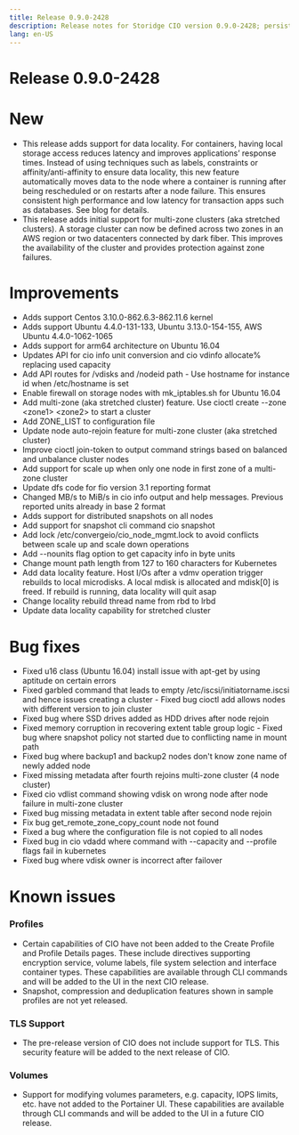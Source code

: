 ```yaml
---
title: Release 0.9.0-2428
description: Release notes for Storidge CIO version 0.9.0-2428; persistent volumes for kubernetes pods  
lang: en-US
---
```


# Release 0.9.0-2428
# New
- This release adds support for data locality. For containers, having local storage access reduces latency and improves applications’ response times. Instead of using techniques
such as labels, constraints or affinity/anti-affinity to ensure data locality, this new feature
automatically moves data to the node where a container is running after being rescheduled or on
restarts after a node failure. This ensures consistent high performance and low latency for
transaction apps such as databases. See blog for details.
- This release adds initial support for multi-zone clusters (aka stretched clusters). A storage cluster can now be defined across two zones in
an AWS region or two datacenters connected by dark fiber. This improves the availability of the
cluster and provides protection against zone failures.

# Improvements
- Adds support Centos 3.10.0-862.6.3-862.11.6 kernel
- Adds support Ubuntu 4.4.0-131-133, Ubuntu 3.13.0-154-155, AWS Ubuntu 4.4.0-1062-1065
- Adds support for arm64 architecture on Ubuntu 16.04
- Updates API for cio info unit conversion and cio vdinfo allocate% replacing used capacity
- Add API routes for /vdisks and /nodeid path - Use hostname for instance id when /etc/hostname is set
- Enable firewall on storage nodes with mk_iptables.sh for Ubuntu 16.04
- Add multi-zone (aka stretched cluster) feature. Use cioctl create --zone &lt;zone1&gt; &lt;zone2&gt; to start a cluster
- Add ZONE_LIST to configuration file
- Update node auto-rejoin feature for multi-zone cluster (aka stretched cluster)
- Improve cioctl join-token to output command strings based on balanced and unbalance cluster nodes
- Add support for scale up when only one node in first zone of a multi-zone cluster
- Update dfs code for fio version 3.1 reporting format
- Changed MB/s to MiB/s in cio info output and help messages. Previous reported units already in base 2 format
- Adds support for distributed snapshots on all nodes
- Add support for snapshot cli command cio snapshot
- Add lock /etc/convergeio/cio_node_mgmt.lock to avoid conflicts between scale up and scale down operations
- Add --nounits flag option to get capacity info in byte units
- Change mount path length from 127 to 160 characters for Kubernetes
- Add data locality feature. Host I/Os after a vdmv operation trigger rebuilds to local microdisks. A local mdisk
is allocated and mdisk[0] is freed. If rebuild is running, data locality will quit asap
- Change locality rebuild thread name from rbd to lrbd
- Update data locality capability for stretched cluster

# Bug fixes
- Fixed u16 class (Ubuntu 16.04) install issue with apt-get by using aptitude on certain errors
- Fixed garbled command that leads to empty /etc/iscsi/initiatorname.iscsi and hence issues creating a cluster - Fixed bug cioctl add allows nodes with different version to join cluster
- Fixed bug where SSD drives added as HDD drives after node rejoin
- Fixed memory corruption in recovering extent table group logic - Fixed bug where snapshot policy not started due to conflicting name in
mount path
- Fixed bug where backup1 and backup2 nodes don't know zone name of newly added node
- Fixed missing metadata after fourth rejoins multi-zone cluster (4 node cluster)
- Fixed cio vdlist command showing vdisk on wrong node after node failure in multi-zone cluster
- Fixed bug missing metadata in extent table after second node rejoin
- Fix bug get_remote_zone_copy_count node not found
- Fixed a bug where the configuration file is not copied to all nodes
- Fixed bug in cio vdadd where command with --capacity and --profile flags fail in kubernetes
- Fixed bug where vdisk owner is incorrect after failover

# Known issues
### Profiles
- Certain capabilities of CIO have not been added to the Create Profile and Profile Details pages. These include directives supporting encryption service,
volume labels, file system selection and interface container types. These capabilities are available
through CLI commands and will be added to the UI in the next CIO release.
- Snapshot, compression and deduplication features shown in sample profiles are not yet released.
### TLS Support
- The pre-release version of CIO does not include support for TLS. This security feature will be added to the next
release of CIO.
### Volumes
- Support for modifying volumes parameters, e.g. capacity, IOPS limits, etc. have not added to the Portainer UI. These capabilities are available through CLI commands and will be
added to the UI in a future CIO release.
